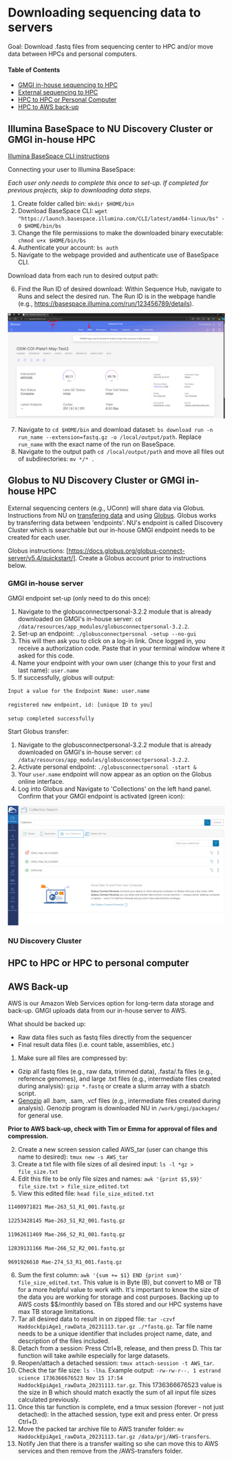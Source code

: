 # Downloading sequencing data to servers

Goal: Download .fastq files from sequencing center to HPC and/or move data between HPCs and personal computers. 

#### Table of Contents
- [GMGI in-house sequencing to HPC](#illumina-basespace-to-nu-discovery-cluster-or-gmgi-in-house-hpc)  
- [External sequencing to HPC](#globus-to-nu-discovery-cluster-or-gmgi-in-house-hpc)  
- [HPC to HPC or Personal Computer](#hpc-to-hpc-or-hpc-to-personal-computer)
- [HPC to AWS back-up](#aws-back-up)

## Illumina BaseSpace to NU Discovery Cluster or GMGI in-house HPC

[Illumina BaseSpace CLI instructions](https://developer.basespace.illumina.com/docs/content/documentation/cli/cli-overview#InstallBaseSpaceSequenceHubCLI)

Connecting your user to Illumina BaseSpace:  

*Each user only needs to complete this once to set-up. If completed for previous projects, skip to downloading data steps.* 

1. Create folder called bin: `mkdir $HOME/bin`  
2. Download BaseSpace CLI: `wget "https://launch.basespace.illumina.com/CLI/latest/amd64-linux/bs" -O $HOME/bin/bs`  
3. Change the file permissions to make the downloaded binary executable: `chmod u+x $HOME/bin/bs`  
4. Authenticate your account: `bs auth`  
5. Navigate to the webpage provided and authenticate use of BaseSpace CLI.  

Download data from each run to desired output path: 

6. Find the Run ID of desired download: Within Sequence Hub, navigate to Runs and select the desired run. The Run ID is in the webpage handle (e.g., https://basespace.illumina.com/run/123456789/details). 

![](https://github.com/GMGI-Fisheries/resources/blob/master/img/Data_To_Server_basespace_runsPage.png?raw=true)

7. Navigate to `cd $HOME/bin` and download dataset: `bs download run -n run_name --extension=fastq.gz -o /local/output/path`. Replace `run_name` with the exact name of the run on BaseSpace.  
8. Navigate to the output path `cd /local/output/path` and move all files out of subdirectories: `mv */* .` 

## Globus to NU Discovery Cluster or GMGI in-house HPC 

External sequencing centers (e.g., UConn) will share data via Globus. Instructions from NU on [transfering data](https://rc-docs.northeastern.edu/en/latest/datamanagement/transferringdata.html) and using [Globus](https://rc-docs.northeastern.edu/en/latest/datamanagement/globus.html#using-globus). Globus works by transferring data between 'endpoints'. NU's endpoint is called Discovery Cluster which is searchable but our in-house GMGI endpoint needs to be created for each user. 

Globus instructions: [https://docs.globus.org/globus-connect-server/v5.4/quickstart/]. Create a Globus account prior to instructions below. 

### GMGI in-house server 

GMGI endpoint set-up (only need to do this once):  
1. Navigate to the globusconnectpersonal-3.2.2 module that is already downloaded on GMGI's in-house server: `cd /data/resources/app_modules/globusconnectpersonal-3.2.2`.  
2. Set-up an endpoint: `./globusconnectpersonal -setup --no-gui`  
3. This will then ask you to click on a log-in link. Once logged in, you receive a authorization code. Paste that in your terminal window where it asked for this code.
4. Name your endpoint with your own user (change this to your first and last name): `user.name`  
5. If successfully, globus will output: 

```
Input a value for the Endpoint Name: user.name

registered new endpoint, id: [unique ID to you]

setup completed successfully
```

Start Globus transfer:  
1. Navigate to the globusconnectpersonal-3.2.2 module that is already downloaded on GMGI's in-house server: `cd /data/resources/app_modules/globusconnectpersonal-3.2.2`.
2. Activate personal endpoint: `./globusconnectpersonal -start &`  
3. Your `user.name` endpoint will now appear as an option on the Globus online interface.   
4. Log into Globus and Navigate to 'Collections' on the left hand panel. Confirm that your GMGI endpoint is activated (green icon):

![](https://github.com/GMGI-Fisheries/resources/blob/master/img/Data_To_Server_Globus_endpoints.png?raw=true)

### NU Discovery Cluster 





## HPC to HPC or HPC to personal computer




## AWS Back-up

AWS is our Amazon Web Services option for long-term data storage and back-up. GMGI uploads data from our in-house server to AWS.

What should be backed up:  
- Raw data files such as fastq files directly from the sequencer  
- Final result data files (i.e. count table, assemblies, etc.)  

1. Make sure all files are compressed by:  
- Gzip all fastq files (e.g., raw data, trimmed data), .fasta/.fa files (e.g., reference genomes), and large .txt files (e.g., intermediate files created during analysis): `gzip *.fastq` or create a slurm array with a sbatch script.  
- [Genozip](https://www.genozip.com/standard) all .bam, .sam, .vcf files (e.g., intermediate files created during analysis). Genozip program is downloaded NU in `/work/gmgi/packages/` for general use.  

**Prior to AWS back-up, check with Tim or Emma for approval of files and compression.** 

2. Create a new screen session called AWS_tar (user can change this name to desired): `tmux new -s AWS_tar`  
3. Create a txt file with file sizes of all desired input: `ls -l *gz > file_size.txt`  
4. Edit this file to be only file sizes and names: `awk '{print $5,$9}' file_size.txt > file_size_edited.txt`  
5. View this edited file: `head file_size_edited.txt`

```
11400971821 Mae-263_S1_R1_001.fastq.gz

12253428145 Mae-263_S1_R2_001.fastq.gz

11962611469 Mae-266_S2_R1_001.fastq.gz

12839131166 Mae-266_S2_R2_001.fastq.gz

9691926610 Mae-274_S3_R1_001.fastq.gz
```

6. Sum the first column: `awk '{sum += $1} END {print sum}' file_size_edited.txt`. This value is in Byte (B), but convert to MB or TB for a more helpful value to work with. It's important to know the size of the data you are working for storage and cost purposes. Backing up to AWS costs $$/monthly based on TBs stored and our HPC systems have max TB storage limitations.  
7. Tar all desired data to result in on zipped file: `tar -czvf HaddockEpiAge1_rawData_20231113.tar.gz ./*fastq.gz`. Tar file name needs to be a unique identifier that includes project name, date, and description of the files included.  
8. Detach from a session: Press Ctrl+B, release, and then press D. This tar function will take awhile especially for large datasets.  
9. Reopen/attach a detached session: `tmux attach-session -t AWS_tar`.  
10. Check the tar file size: `ls -lha`. Example output: `-rw-rw-r--. 1 estrand science 1736366676523 Nov 15 17:54 HaddockEpiAge1_rawData_20231113.tar.gz`. This 1736366676523 value is the size in B which should match exactly the sum of all input file sizes calculated previously.   
11. Once this tar function is complete, end a tmux session (forever - not just detached): In the attached session, type exit and press enter. Or press Ctrl+D.  
12. Move the packed tar archive file to AWS transfer folder: `mv HaddockEpiAge1_rawData_20231113.tar.gz /data/prj/AWS-transfers`.  
13. Notify Jen that there is a transfer waiting so she can move this to AWS services and then remove from the /AWS-transfers folder. 
